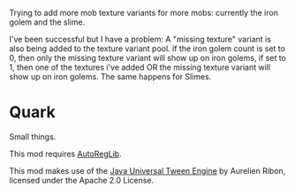 Trying to add more mob texture variants for more mobs: currently the iron golem and the slime. 

I've been successful but I have a problem: A "missing texture" variant is also being added to the texture variant pool. if the iron golem count is set to 0, then only the missing texture variant will show up on iron golems, if set to 1, then one of the textures i've added OR the missing texture variant will show up on iron golems. The same happens for Slimes.

# Quark
Small things.

This mod requires [AutoRegLib](https://github.com/Vazkii/AutoRegLib).

This mod makes use of the [Java Universal Tween Engine](https://github.com/AurelienRibon/universal-tween-engine) by Aurelien Ribon, licensed under the Apache 2.0 License.  
